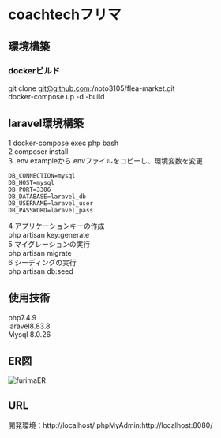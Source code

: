 # coachtechフリマ
## 環境構築
### dockerビルド
git clone git@github.com:/noto3105/flea-market.git  
docker-compose up -d -build  

## laravel環境構築
1 docker-compose exec php bash  
2 composer install  
3 .env.exampleから.envファイルをコピーし、環境変数を変更  
~~~
DB_CONNECTION=mysql
DB_HOST=mysql
DB_PORT=3306
DB_DATABASE=laravel_db
DB_USERNAME=laravel_user
DB_PASSWORD=laravel_pass
~~~
4 アプリケーションキーの作成  
php artisan key:generate  
5 マイグレーションの実行  
php artisan migrate  
6 シーディングの実行  
php artisan db:seed

## 使用技術
php7.4.9  
laravel8.83.8  
Mysql 8.0.26  

## ER図
![furimaER](https://github.com/user-attachments/assets/74bb422d-ede8-484c-8bf9-8b40eba7e7fe)


## URL
開発環境：http://localhost/ 
phpMyAdmin:http://localhost:8080/ 
